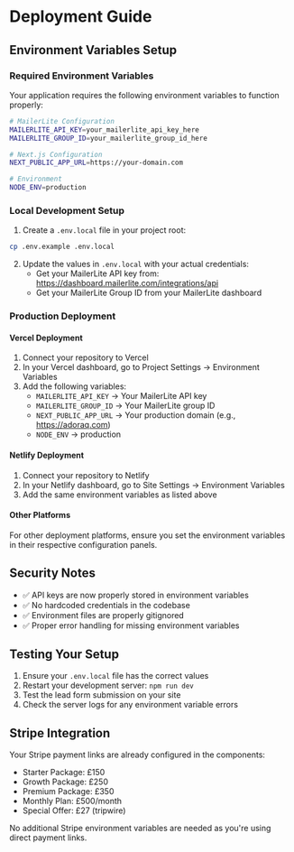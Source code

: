 # Deployment Guide

## Environment Variables Setup

### Required Environment Variables

Your application requires the following environment variables to function properly:

```bash
# MailerLite Configuration
MAILERLITE_API_KEY=your_mailerlite_api_key_here
MAILERLITE_GROUP_ID=your_mailerlite_group_id_here

# Next.js Configuration  
NEXT_PUBLIC_APP_URL=https://your-domain.com

# Environment
NODE_ENV=production
```

### Local Development Setup

1. Create a `.env.local` file in your project root:
```bash
cp .env.example .env.local
```

2. Update the values in `.env.local` with your actual credentials:
   - Get your MailerLite API key from: https://dashboard.mailerlite.com/integrations/api
   - Get your MailerLite Group ID from your MailerLite dashboard

### Production Deployment

#### Vercel Deployment
1. Connect your repository to Vercel
2. In your Vercel dashboard, go to Project Settings → Environment Variables
3. Add the following variables:
   - `MAILERLITE_API_KEY` → Your MailerLite API key
   - `MAILERLITE_GROUP_ID` → Your MailerLite group ID
   - `NEXT_PUBLIC_APP_URL` → Your production domain (e.g., https://adoraq.com)
   - `NODE_ENV` → production

#### Netlify Deployment
1. Connect your repository to Netlify
2. In your Netlify dashboard, go to Site Settings → Environment Variables
3. Add the same environment variables as listed above

#### Other Platforms
For other deployment platforms, ensure you set the environment variables in their respective configuration panels.

## Security Notes

- ✅ API keys are now properly stored in environment variables
- ✅ No hardcoded credentials in the codebase
- ✅ Environment files are properly gitignored
- ✅ Proper error handling for missing environment variables

## Testing Your Setup

1. Ensure your `.env.local` file has the correct values
2. Restart your development server: `npm run dev`
3. Test the lead form submission on your site
4. Check the server logs for any environment variable errors

## Stripe Integration

Your Stripe payment links are already configured in the components:
- Starter Package: £150
- Growth Package: £250  
- Premium Package: £350
- Monthly Plan: £500/month
- Special Offer: £27 (tripwire)

No additional Stripe environment variables are needed as you're using direct payment links.
